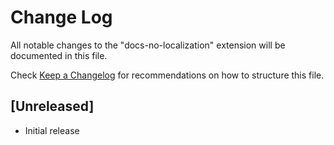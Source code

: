 # Change Log
All notable changes to the "docs-no-localization" extension will be documented in this file.

Check [Keep a Changelog](http://keepachangelog.com/) for recommendations on how to structure this file.

## [Unreleased]
- Initial release